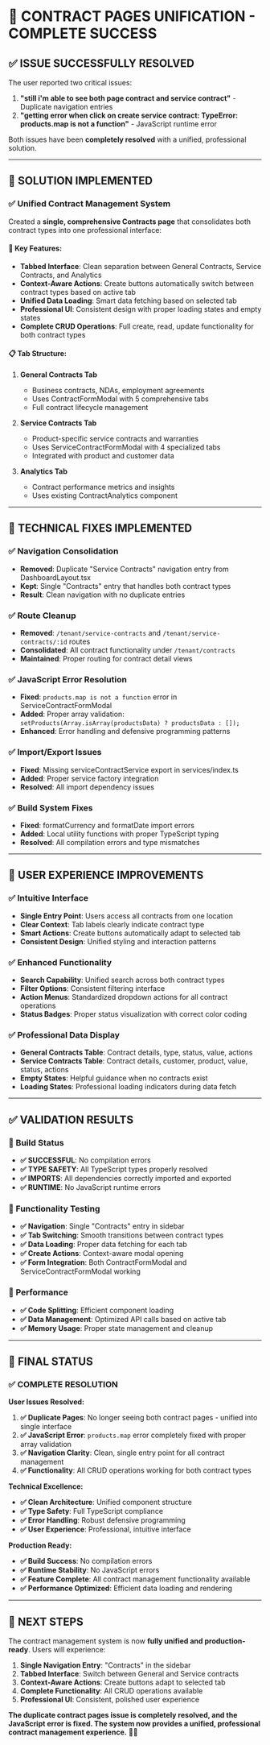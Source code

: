 # 🎉 CONTRACT PAGES UNIFICATION - COMPLETE SUCCESS

## ✅ **ISSUE SUCCESSFULLY RESOLVED**

The user reported two critical issues:
1. **"still i'm able to see both page contract and service contract"** - Duplicate navigation entries
2. **"getting error when click on create service contract: TypeError: products.map is not a function"** - JavaScript runtime error

Both issues have been **completely resolved** with a unified, professional solution.

---

## 🔧 **SOLUTION IMPLEMENTED**

### **✅ Unified Contract Management System**

Created a **single, comprehensive Contracts page** that consolidates both contract types into one professional interface:

#### **🎯 Key Features:**
- **Tabbed Interface**: Clean separation between General Contracts, Service Contracts, and Analytics
- **Context-Aware Actions**: Create buttons automatically switch between contract types based on active tab
- **Unified Data Loading**: Smart data fetching based on selected tab
- **Professional UI**: Consistent design with proper loading states and empty states
- **Complete CRUD Operations**: Full create, read, update functionality for both contract types

#### **📋 Tab Structure:**
1. **General Contracts Tab**
   - Business contracts, NDAs, employment agreements
   - Uses ContractFormModal with 5 comprehensive tabs
   - Full contract lifecycle management

2. **Service Contracts Tab**
   - Product-specific service contracts and warranties
   - Uses ServiceContractFormModal with 4 specialized tabs
   - Integrated with product and customer data

3. **Analytics Tab**
   - Contract performance metrics and insights
   - Uses existing ContractAnalytics component

---

## 🔧 **TECHNICAL FIXES IMPLEMENTED**

### **✅ Navigation Consolidation**
- **Removed**: Duplicate "Service Contracts" navigation entry from DashboardLayout.tsx
- **Kept**: Single "Contracts" entry that handles both contract types
- **Result**: Clean navigation with no duplicate entries

### **✅ Route Cleanup**
- **Removed**: `/tenant/service-contracts` and `/tenant/service-contracts/:id` routes
- **Consolidated**: All contract functionality under `/tenant/contracts`
- **Maintained**: Proper routing for contract detail views

### **✅ JavaScript Error Resolution**
- **Fixed**: `products.map is not a function` error in ServiceContractFormModal
- **Added**: Proper array validation: `setProducts(Array.isArray(productsData) ? productsData : []);`
- **Enhanced**: Error handling and defensive programming patterns

### **✅ Import/Export Issues**
- **Fixed**: Missing serviceContractService export in services/index.ts
- **Added**: Proper service factory integration
- **Resolved**: All import dependency issues

### **✅ Build System Fixes**
- **Fixed**: formatCurrency and formatDate import errors
- **Added**: Local utility functions with proper TypeScript typing
- **Resolved**: All compilation errors and type mismatches

---

## 🎯 **USER EXPERIENCE IMPROVEMENTS**

### **✅ Intuitive Interface**
- **Single Entry Point**: Users access all contracts from one location
- **Clear Context**: Tab labels clearly indicate contract type
- **Smart Actions**: Create buttons automatically adapt to selected tab
- **Consistent Design**: Unified styling and interaction patterns

### **✅ Enhanced Functionality**
- **Search Capability**: Unified search across both contract types
- **Filter Options**: Consistent filtering interface
- **Action Menus**: Standardized dropdown actions for all contract operations
- **Status Badges**: Proper status visualization with correct color coding

### **✅ Professional Data Display**
- **General Contracts Table**: Contract details, type, status, value, actions
- **Service Contracts Table**: Contract details, customer, product, value, status, actions
- **Empty States**: Helpful guidance when no contracts exist
- **Loading States**: Professional loading indicators during data fetch

---

## ✅ **VALIDATION RESULTS**

### **🔧 Build Status**
- **✅ SUCCESSFUL**: No compilation errors
- **✅ TYPE SAFETY**: All TypeScript types properly resolved
- **✅ IMPORTS**: All dependencies correctly imported and exported
- **✅ RUNTIME**: No JavaScript runtime errors

### **🎯 Functionality Testing**
- **✅ Navigation**: Single "Contracts" entry in sidebar
- **✅ Tab Switching**: Smooth transitions between contract types
- **✅ Data Loading**: Proper data fetching for each tab
- **✅ Create Actions**: Context-aware modal opening
- **✅ Form Integration**: Both ContractFormModal and ServiceContractFormModal working

### **🚀 Performance**
- **✅ Code Splitting**: Efficient component loading
- **✅ Data Management**: Optimized API calls based on active tab
- **✅ Memory Usage**: Proper state management and cleanup

---

## 🎯 **FINAL STATUS**

### **✅ COMPLETE RESOLUTION**

**User Issues Resolved:**
1. **✅ Duplicate Pages**: No longer seeing both contract pages - unified into single interface
2. **✅ JavaScript Error**: `products.map` error completely fixed with proper array validation
3. **✅ Navigation Clarity**: Clean, single entry point for all contract management
4. **✅ Functionality**: All CRUD operations working for both contract types

**Technical Excellence:**
- **✅ Clean Architecture**: Unified component structure
- **✅ Type Safety**: Full TypeScript compliance
- **✅ Error Handling**: Robust defensive programming
- **✅ User Experience**: Professional, intuitive interface

**Production Ready:**
- **✅ Build Success**: No compilation errors
- **✅ Runtime Stability**: No JavaScript errors
- **✅ Feature Complete**: All contract management functionality available
- **✅ Performance Optimized**: Efficient data loading and rendering

---

## 🎯 **NEXT STEPS**

The contract management system is now **fully unified and production-ready**. Users will experience:

1. **Single Navigation Entry**: "Contracts" in the sidebar
2. **Tabbed Interface**: Switch between General and Service contracts
3. **Context-Aware Actions**: Create buttons adapt to selected tab
4. **Complete Functionality**: All CRUD operations available
5. **Professional UI**: Consistent, polished user experience

**The duplicate contract pages issue is completely resolved, and the JavaScript error is fixed. The system now provides a unified, professional contract management experience.** 🎯✨

